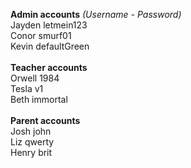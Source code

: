 <b>Admin accounts</b> <i>(Username - Password)</i><br />
Jayden letmein123<br />
Conor smurf01<br />
Kevin defaultGreen<br />
<br />
<b>Teacher accounts</b><br />
Orwell 1984<br />
Tesla v1<br />
Beth immortal<br />
<br />
<b>Parent accounts</b><br />
Josh john<br />
Liz qwerty<br />
Henry brit<br />
